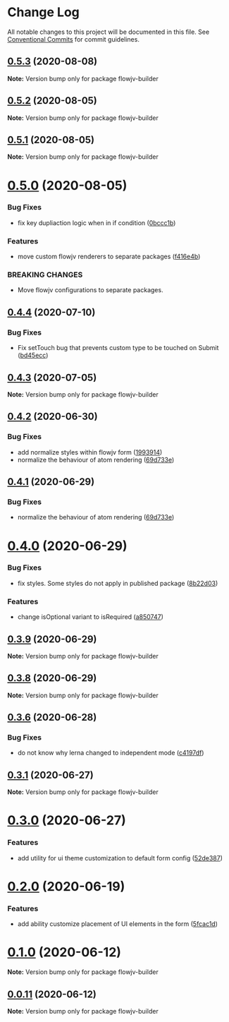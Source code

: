# Change Log

All notable changes to this project will be documented in this file.
See [Conventional Commits](https://conventionalcommits.org) for commit guidelines.

## [0.5.3](https://mygithub/kishoreiiitn/cjv/compare/v0.5.2...v0.5.3) (2020-08-08)

**Note:** Version bump only for package flowjv-builder





## [0.5.2](https://mygithub/kishoreiiitn/cjv/compare/v0.5.1...v0.5.2) (2020-08-05)

**Note:** Version bump only for package flowjv-builder





## [0.5.1](https://mygithub/kishoreiiitn/cjv/compare/v0.5.0...v0.5.1) (2020-08-05)

**Note:** Version bump only for package flowjv-builder





# [0.5.0](https://mygithub/kishoreiiitn/cjv/compare/v0.4.4...v0.5.0) (2020-08-05)


### Bug Fixes

* fix key dupliaction logic when in if condition ([0bccc1b](https://mygithub/kishoreiiitn/cjv/commit/0bccc1b5a4a93a710c922a0591108bae93412e76))


### Features

* move custom flowjv renderers to separate packages ([f416e4b](https://mygithub/kishoreiiitn/cjv/commit/f416e4b193e0d65afd814129e591ad8554f51c4b))


### BREAKING CHANGES

* Move flowjv configurations to separate packages.





## [0.4.4](https://mygithub/kishoreiiitn/cjv/compare/v0.4.3...v0.4.4) (2020-07-10)


### Bug Fixes

* Fix setTouch bug that prevents custom type to be touched on Submit ([bd45ecc](https://mygithub/kishoreiiitn/cjv/commit/bd45ecc8dcad8139642edaeb273564d758464d8d))





## [0.4.3](https://mygithub/kishoreiiitn/cjv/compare/v0.4.2...v0.4.3) (2020-07-05)

**Note:** Version bump only for package flowjv-builder





## [0.4.2](https://mygithub/kishoreiiitn/cjv/compare/v0.4.0...v0.4.2) (2020-06-30)


### Bug Fixes

* add normalize styles within flowjv form ([1993914](https://mygithub/kishoreiiitn/cjv/commit/199391418f3c763ee6ec3d12a818e849d576cf98))
* normalize the behaviour of atom rendering ([69d733e](https://mygithub/kishoreiiitn/cjv/commit/69d733ee660c115893ee84119dddee0491f12d6a))





## [0.4.1](https://mygithub/kishoreiiitn/cjv/compare/v0.4.0...v0.4.1) (2020-06-29)


### Bug Fixes

* normalize the behaviour of atom rendering ([69d733e](https://mygithub/kishoreiiitn/cjv/commit/69d733ee660c115893ee84119dddee0491f12d6a))





# [0.4.0](https://mygithub/kishoreiiitn/cjv/compare/v0.3.9...v0.4.0) (2020-06-29)


### Bug Fixes

* fix styles. Some styles do not apply in published package ([8b22d03](https://mygithub/kishoreiiitn/cjv/commit/8b22d03c1441892ec96ec8c2cce5fe0f22f4b786))


### Features

* change isOptional variant to isRequired ([a850747](https://mygithub/kishoreiiitn/cjv/commit/a850747fa01e823927a09b4c9e6b95eee1f728f6))





## [0.3.9](https://mygithub/kishoreiiitn/cjv/compare/v0.3.8...v0.3.9) (2020-06-29)

**Note:** Version bump only for package flowjv-builder





## [0.3.8](https://mygithub/kishoreiiitn/cjv/compare/v0.3.7...v0.3.8) (2020-06-29)

**Note:** Version bump only for package flowjv-builder





## [0.3.6](https://mygithub/kishoreiiitn/cjv/compare/v0.3.5...v0.3.6) (2020-06-28)


### Bug Fixes

* do not know why lerna changed to independent mode ([c4197df](https://mygithub/kishoreiiitn/cjv/commit/c4197df881c6be49482007420218ac320504b8c9))





## [0.3.1](https://mygithub/kishoreiiitn/cjv/compare/v0.3.0...v0.3.1) (2020-06-27)

**Note:** Version bump only for package flowjv-builder





# [0.3.0](https://mygithub/kishoreiiitn/cjv/compare/v0.2.0...v0.3.0) (2020-06-27)


### Features

* add utility for ui theme customization to default form config ([52de387](https://mygithub/kishoreiiitn/cjv/commit/52de387389d2143c2a91b472f0a74a57f0f56517))





# [0.2.0](https://mygithub/kishoreiiitn/cjv/compare/v0.0.10...v0.2.0) (2020-06-19)


### Features

* add ability customize placement of UI elements in the form ([5fcac1d](https://mygithub/kishoreiiitn/cjv/commit/5fcac1d37510019d7a3c0c84987ca44cc0e16ad9))





# [0.1.0](https://mygithub/kishoreiiitn/cjv/compare/v0.0.11...v0.1.0) (2020-06-12)

**Note:** Version bump only for package flowjv-builder





## [0.0.11](https://mygithub/kishoreiiitn/cjv/compare/v0.0.10...v0.0.11) (2020-06-12)

**Note:** Version bump only for package flowjv-builder
